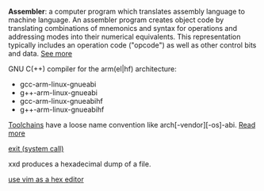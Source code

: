 **Assembler**: a computer program which translates assembly language to machine language. An assembler program creates object code by translating combinations of mnemonics and syntax for operations and addressing modes into their numerical equivalents. This representation typically includes an operation code ("opcode") as well as other control bits and data. [See more](https://en.wikipedia.org/wiki/Assembly_language#Assembler)

GNU C(++) compiler for the arm(el|hf) architecture:
- gcc-arm-linux-gnueabi
- g++-arm-linux-gnueabi
- gcc-arm-linux-gnueabihf
- g++-arm-linux-gnueabihf

[Toolchains](http://web.eecs.umich.edu/~prabal/teaching/eecs373-f12/notes/notes-toolchain.pdf) have a loose name convention like arch[-vendor][-os]-abi. [Read more](https://stackoverflow.com/questions/13797693/what-is-the-difference-between-arm-linux-gcc-and-arm-none-linux-gnueabi)

[exit (system call)](https://en.wikipedia.org/wiki/Exit_(system_call))

xxd produces a hexadecimal dump of a file.

[use vim as a hex editor](https://english.stackexchange.com/a/51955)
